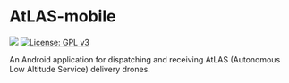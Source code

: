 # AtLAS-mobile

![](https://reposs.herokuapp.com/?path=nathantspencer/AtLAS-mobile&color=blue)
[![License: GPL v3](https://img.shields.io/badge/License-GPL%20v3-blue.svg)](https://www.gnu.org/licenses/gpl-3.0)

An Android application for dispatching and receiving AtLAS (Autonomous Low Altitude Service) delivery drones.
